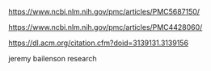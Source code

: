 https://www.ncbi.nlm.nih.gov/pmc/articles/PMC5687150/

https://www.ncbi.nlm.nih.gov/pmc/articles/PMC4428060/

https://dl.acm.org/citation.cfm?doid=3139131.3139156

jeremy bailenson research
